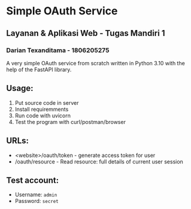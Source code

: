 
# Simple OAuth Service

## Layanan & Aplikasi Web - Tugas Mandiri 1

### Darian Texanditama - 1806205275

A very simple OAuth service from scratch written in Python 3.10 with the help of the FastAPI library.


## Usage:
1. Put source code in server
2. Install requiremments
3. Run code with uvicorn
4. Test the program with curl/postman/browser

## URLs:
- \<website>/oauth/token - generate access token for user
- <website>/oauth/resource - Read resource: full details of current user session

## Test account:
- Username: `admin`
- Password: `secret`